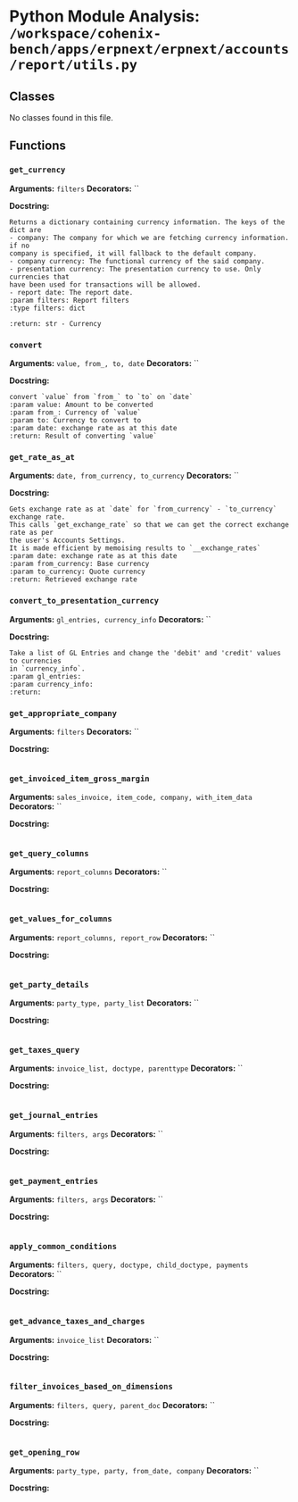 # Python Module Analysis: `/workspace/cohenix-bench/apps/erpnext/erpnext/accounts/report/utils.py`

## Classes

No classes found in this file.


## Functions

### `get_currency`
**Arguments:** `filters`
**Decorators:** ``

**Docstring:**
```
Returns a dictionary containing currency information. The keys of the dict are
- company: The company for which we are fetching currency information. if no
company is specified, it will fallback to the default company.
- company currency: The functional currency of the said company.
- presentation currency: The presentation currency to use. Only currencies that
have been used for transactions will be allowed.
- report date: The report date.
:param filters: Report filters
:type filters: dict

:return: str - Currency
```
### `convert`
**Arguments:** `value, from_, to, date`
**Decorators:** ``

**Docstring:**
```
convert `value` from `from_` to `to` on `date`
:param value: Amount to be converted
:param from_: Currency of `value`
:param to: Currency to convert to
:param date: exchange rate as at this date
:return: Result of converting `value`
```
### `get_rate_as_at`
**Arguments:** `date, from_currency, to_currency`
**Decorators:** ``

**Docstring:**
```
Gets exchange rate as at `date` for `from_currency` - `to_currency` exchange rate.
This calls `get_exchange_rate` so that we can get the correct exchange rate as per
the user's Accounts Settings.
It is made efficient by memoising results to `__exchange_rates`
:param date: exchange rate as at this date
:param from_currency: Base currency
:param to_currency: Quote currency
:return: Retrieved exchange rate
```
### `convert_to_presentation_currency`
**Arguments:** `gl_entries, currency_info`
**Decorators:** ``

**Docstring:**
```
Take a list of GL Entries and change the 'debit' and 'credit' values to currencies
in `currency_info`.
:param gl_entries:
:param currency_info:
:return:
```
### `get_appropriate_company`
**Arguments:** `filters`
**Decorators:** ``

**Docstring:**
```

```
### `get_invoiced_item_gross_margin`
**Arguments:** `sales_invoice, item_code, company, with_item_data`
**Decorators:** ``

**Docstring:**
```

```
### `get_query_columns`
**Arguments:** `report_columns`
**Decorators:** ``

**Docstring:**
```

```
### `get_values_for_columns`
**Arguments:** `report_columns, report_row`
**Decorators:** ``

**Docstring:**
```

```
### `get_party_details`
**Arguments:** `party_type, party_list`
**Decorators:** ``

**Docstring:**
```

```
### `get_taxes_query`
**Arguments:** `invoice_list, doctype, parenttype`
**Decorators:** ``

**Docstring:**
```

```
### `get_journal_entries`
**Arguments:** `filters, args`
**Decorators:** ``

**Docstring:**
```

```
### `get_payment_entries`
**Arguments:** `filters, args`
**Decorators:** ``

**Docstring:**
```

```
### `apply_common_conditions`
**Arguments:** `filters, query, doctype, child_doctype, payments`
**Decorators:** ``

**Docstring:**
```

```
### `get_advance_taxes_and_charges`
**Arguments:** `invoice_list`
**Decorators:** ``

**Docstring:**
```

```
### `filter_invoices_based_on_dimensions`
**Arguments:** `filters, query, parent_doc`
**Decorators:** ``

**Docstring:**
```

```
### `get_opening_row`
**Arguments:** `party_type, party, from_date, company`
**Decorators:** ``

**Docstring:**
```

```

